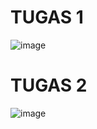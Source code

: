 # TUGAS 1
![image](https://github.com/user-attachments/assets/63acd04b-4705-4437-87c3-8431eccf5159)

# TUGAS 2
![image](https://github.com/user-attachments/assets/70601c6c-71fb-4579-8df8-1ff6a935ef42)


